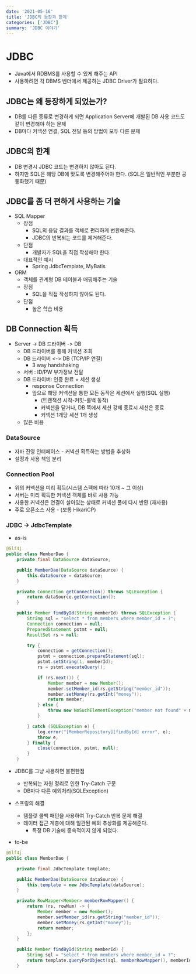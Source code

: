 ```yaml
---
date: '2021-05-16'
title: 'JDBC의 등장과 한계'
categories: ['JDBC']
summary: 'JDBC 이야기'
---
```

# JDBC
- Java에서 RDBMS를 사용할 수 있게 해주는 API
- 사용하려면 각 DBMS 벤더에서 제공하는 JDBC Driver가 필요하다.

## JDBC는 왜 등장하게 되었는가?
- DB를 다른 종류로 변경하게 되면 Application Server에 개발된 DB 사용 코드도 같이 변경해야 하는 문제
- DB마다 커넥션 연결, SQL 전달 등의 방법이 모두 다른 문제

## JDBC의 한계
- DB 변경시 JDBC 코드는 변경하지 않아도 된다.
- 하지만 SQL은 해당 DB에 맞도록 변경해주어야 한다. (SQL은 일반적인 부분만 공통화했기 때문)

## JDBC를 좀 더 편하게 사용하는 기술
- SQL Mapper
    - 장점
        - SQL의 응답 결과를 객체로 편리하게 변환해준다.
        - JDBC의 반복되는 코드를 제거해준다.
    - 단점
        - 개발자가 SQL을 직접 작성해야 한다.
    - 대표적인 예시
        - Spring JdbcTemplate, MyBatis
- ORM
    - 객체를 관계형 DB 테이블과 매핑해주는 기술
    - 장점
        - SQL을 직접 작성하지 않아도 된다.
    - 단점
        - 높은 학습 비용

## DB Connection 획득
- Server -> DB 드라이버 -> DB
    - DB 드라이버를 통해 커넥션 조회
    - DB 드라이버 <-> DB (TCP/IP 연결)
        - 3 way handshaking
    - 서버 : ID/PW 부가정보 전달
    - DB 드라이버: 인증 완료 + 세션 생성
        - response Connection
        - 앞으로 해당 커넥션을 통한 모든 동작은 세션에서 실행(SQL 실행)
            - (트랜잭션 시작-커밋-롤백 동작)
            - 커넥션을 닫거나, DB 쪽에서 세션 강제 종료시 세션은 종료
            - 커넥션 1개당 세션 1개 생성
    - 많은 비용

### DataSource
- 자바 진영 인터페이스 - 커넥션 획득하는 방법을 추상화
- 설정과 사용 책임 분리

### Connection Pool
- 위의 커넥션을 미리 획득(시스템 스펙에 따라 10개 ~ 그 이상)
- 서버는 미리 획득한 커넥션 객체를 바로 사용 가능
- 사용한 커넥션은 연결이 살아있는 상태로 커넥션 풀에 다시 반환 (재사용)
- 주로 오픈소스 사용 - (보통 HikariCP)


### JDBC -> JdbcTemplate
- as-is
```java
@Slf4j
public class MemberDao {
    private final DataSource dataSource;

    public MemberDao(DataSource dataSource) {
        this.dataSource = dataSource;
    }

    private Connection getConnection() throws SQLException {
        return dataSource.getConnection();
    }

    public Member findById(String memberId) throws SQLException {
        String sql = "select * from members where member_id = ?";
        Connection connection = null;
        PreparedStatement pstmt = null;
        ResultSet rs = null;

        try {
            connection = getConnection();
            pstmt = connection.prepareStatement(sql);
            pstmt.setString(1, memberId);
            rs = pstmt.executeQuery();

            if (rs.next()) {
                Member member = new Member();
                member.setMember_id(rs.getString("member_id"));
                member.setMoney(rs.getInt("money"));
                return member;
            } else {
                throw new NoSuchElementException("member not found" + memberId);
            }

        } catch (SQLException e) {
            log.error("[MemberRepository][findById] error", e);
            throw e;
        } finally {
            close(connection, pstmt, null);
        }
    }
```
- JDBC를 그냥 사용하면 불편한점
    - 반복되는 자원 정리로 인한 Try-Catch 구문
    - DB마다 다른 예외처리(SQLException)
- 스프링의 해결
    - 템플릿 콜백 패턴을 사용하여 Try-Catch 반복 문제 해결
    - 데이터 접근 계층에 대해 일관된 예외 추상화를 제공해준다.
        - 특정 DB 기술에 종속적이지 않게 되었다.

- to-be
```java
@Slf4j
public class MemberDao {

    private final JdbcTemplate template;

    public MemberDao(DataSource dataSource) {
        this.template = new JdbcTemplate(dataSource);
    }

    private RowMapper<Member> memberRowMapper() {
        return (rs, rowNum) -> {
            Member member = new Member();
            member.setMember_id(rs.getString("member_id"));
            member.setMoney(rs.getInt("money"));
            return member;
        };
    }

    public Member findById(String memberId) {
        String sql = "select * from members where member_id = ?";
        return template.queryForObject(sql, memberRowMapper(), memberId);
    }
```
